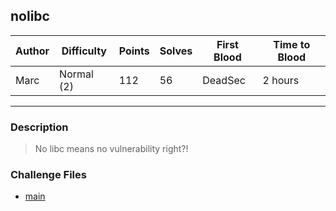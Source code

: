 ## nolibc

| Author | Difficulty | Points | Solves | First Blood | Time to Blood |
| ------ | ---------- | ------ | ------ | ----------- | ------------- |
| Marc   | Normal (2) | 112    | 56     | DeadSec     | 2 hours       |

---

### Description

<blockquote>

No libc means no vulnerability right?!

<!-- <details closed>
<summary><b>Hint(s)</b>:</summary>

1. Hint 1
2. Hint 2

</details> -->
</blockquote>

### Challenge Files

- [main](dist)
